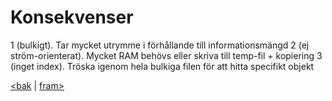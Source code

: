 # Konsekvenser
1 (bulkigt). Tar mycket utrymme i förhållande till informationsmängd
2 (ej ström-orienterat). Mycket RAM behövs eller skriva till temp-fil + kopiering
3 (inget index). Tröska igenom hela bulkiga filen för att hitta specifikt objekt


[<bak](03.md) | [fram>](05.md)
